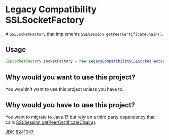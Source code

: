 Legacy Compatibility SSLSocketFactory
=====================================

A `SSLSocketFactory` that implements `SSLSession.getPeerCertificateChain()`.

Usage
-----

```java
SSLSocketFactory socketFactory = new LegacyCompatibilitySSLSocketFactory((SSLSocketFactory) SSLSocketFactory.getDefault());
```


Why would you want to use this project?
---------------------------------------

You wouldn't want to use this project unless you have to.

Why would you have to use this project?
---------------------------------------

You want to migrate to Java 17 but rely on a third party dependency that calls [SSLSession.getPeerCertificateChain()](https://docs.oracle.com/en/java/javase/17/docs/api/java.base/javax/net/ssl/SSLSession.html#getPeerCertificateChain()).


[JDK-8241047](https://bugs.openjdk.java.net/browse/JDK-8241047)
